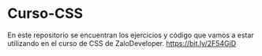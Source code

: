 # Curso-CSS
En este repositorio se encuentran los ejercicios y código que vamos a estar utilizando en el curso de CSS de ZaloDeveloper. https://bit.ly/2F54GiD 
